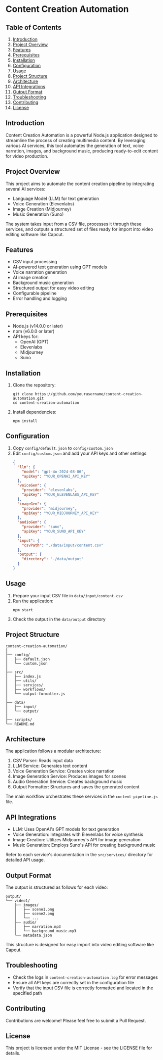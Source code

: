 # Content Creation Automation

## Table of Contents
1. [Introduction](#introduction)
2. [Project Overview](#project-overview)
3. [Features](#features)
4. [Prerequisites](#prerequisites)
5. [Installation](#installation)
6. [Configuration](#configuration)
7. [Usage](#usage)
8. [Project Structure](#project-structure)
9. [Architecture](#architecture)
10. [API Integrations](#api-integrations)
11. [Output Format](#output-format)
12. [Troubleshooting](#troubleshooting)
13. [Contributing](#contributing)
14. [License](#license)

## Introduction

Content Creation Automation is a powerful Node.js application designed to streamline the process of creating multimedia content. By leveraging various AI services, this tool automates the generation of text, voice narration, images, and background music, producing ready-to-edit content for video production.

## Project Overview

This project aims to automate the content creation pipeline by integrating several AI services:
- Language Model (LLM) for text generation
- Voice Generation (Elevenlabs)
- Image Creation (Midjourney)
- Music Generation (Suno)

The system takes input from a CSV file, processes it through these services, and outputs a structured set of files ready for import into video editing software like Capcut.

## Features

- CSV input processing
- AI-powered text generation using GPT models
- Voice narration generation
- AI image creation
- Background music generation
- Structured output for easy video editing
- Configurable pipeline
- Error handling and logging

## Prerequisites

- Node.js (v14.0.0 or later)
- npm (v6.0.0 or later)
- API keys for:
  - OpenAI (GPT)
  - Elevenlabs
  - Midjourney
  - Suno

## Installation

1. Clone the repository:
   ```
   git clone https://github.com/yourusername/content-creation-automation.git
   cd content-creation-automation
   ```

2. Install dependencies:
   ```
   npm install
   ```

## Configuration

1. Copy `config/default.json` to `config/custom.json`
2. Edit `config/custom.json` and add your API keys and other settings:
   ```json
   {
     "llm": {
       "model": "gpt-4o-2024-08-06",
       "apiKey": "YOUR_OPENAI_API_KEY"
     },
     "voiceGen": {
       "provider": "elevenlabs",
       "apiKey": "YOUR_ELEVENLABS_API_KEY"
     },
     "imageGen": {
       "provider": "midjourney",
       "apiKey": "YOUR_MIDJOURNEY_API_KEY"
     },
     "audioGen": {
       "provider": "suno",
       "apiKey": "YOUR_SUNO_API_KEY"
     },
     "input": {
       "csvPath": "./data/input/content.csv"
     },
     "output": {
       "directory": "./data/output"
     }
   }
   ```

## Usage

1. Prepare your input CSV file in `data/input/content.csv`
2. Run the application:
   ```
   npm start
   ```
3. Check the output in the `data/output` directory

## Project Structure

```
content-creation-automation/
│
├── config/
│   ├── default.json
│   └── custom.json
│
├── src/
│   ├── index.js
│   ├── utils/
│   ├── services/
│   ├── workflows/
│   └── output-formatter.js
│
├── data/
│   ├── input/
│   └── output/
│
├── scripts/
└── README.md
```

## Architecture

The application follows a modular architecture:

1. CSV Parser: Reads input data
2. LLM Service: Generates text content
3. Voice Generation Service: Creates voice narration
4. Image Generation Service: Produces images for scenes
5. Audio Generation Service: Creates background music
6. Output Formatter: Structures and saves the generated content

The main workflow orchestrates these services in the `content-pipeline.js` file.

## API Integrations

- LLM: Uses OpenAI's GPT models for text generation
- Voice Generation: Integrates with Elevenlabs for voice synthesis
- Image Creation: Utilizes Midjourney's API for image generation
- Music Generation: Employs Suno's API for creating background music

Refer to each service's documentation in the `src/services/` directory for detailed API usage.

## Output Format

The output is structured as follows for each video:

```
output/
└── video1/
    ├── images/
    │   ├── scene1.png
    │   ├── scene2.png
    │   └── ...
    ├── audio/
    │   ├── narration.mp3
    │   └── background_music.mp3
    └── metadata.json
```

This structure is designed for easy import into video editing software like Capcut.

## Troubleshooting

- Check the logs in `content-creation-automation.log` for error messages
- Ensure all API keys are correctly set in the configuration file
- Verify that the input CSV file is correctly formatted and located in the specified path

## Contributing

Contributions are welcome! Please feel free to submit a Pull Request.

## License

This project is licensed under the MIT License - see the LICENSE file for details.
